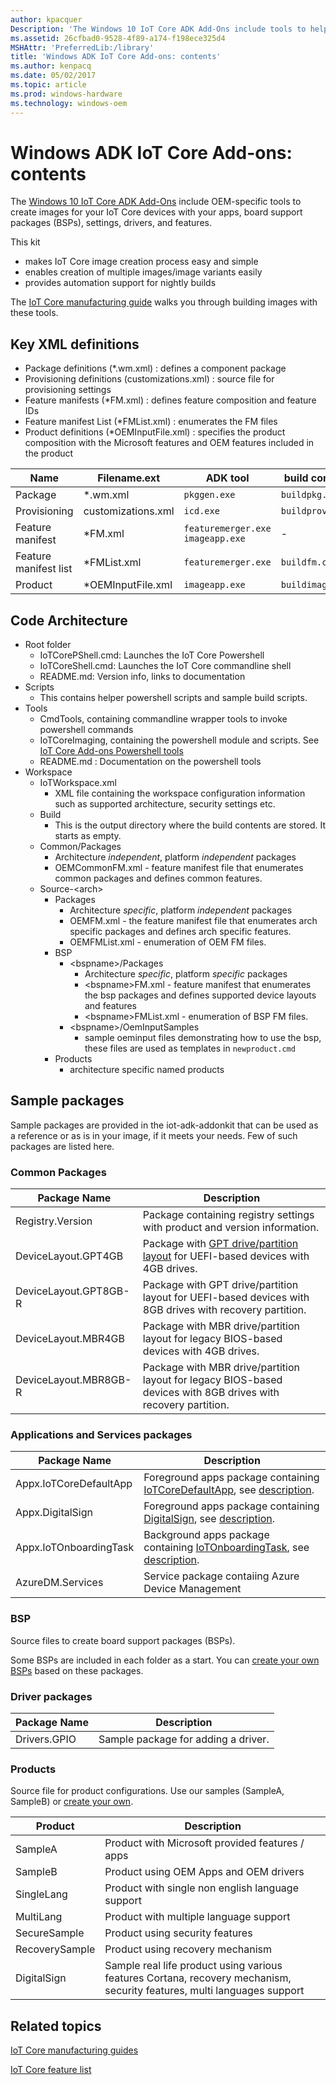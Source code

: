 ```yaml
---
author: kpacquer
Description: 'The Windows 10 IoT Core ADK Add-Ons include tools to help you customize and create new images for your devices with the apps, board support packages (BSPs), drivers, and Windows features that you choose, and a sample structure you can use to quickly create new images.'
ms.assetid: 26cfbad0-9528-4f89-a174-f198ece325d4
MSHAttr: 'PreferredLib:/library'
title: 'Windows ADK IoT Core Add-ons: contents'
ms.author: kenpacq
ms.date: 05/02/2017
ms.topic: article
ms.prod: windows-hardware
ms.technology: windows-oem
---
```


# Windows ADK IoT Core Add-ons: contents

The [Windows 10 IoT Core ADK Add-Ons](http://go.microsoft.com/fwlink/?LinkId=735028) include OEM-specific tools to create images for your IoT Core devices with your apps, board support packages (BSPs), settings, drivers, and features.

This kit 
- makes IoT Core image creation process easy and simple
- enables creation of multiple images/image variants easily
- provides automation support for nightly builds 


The [IoT Core manufacturing guide](iot-core-manufacturing-guide.md) walks you through building images with these tools.

## Key XML definitions

- Package definitions (*.wm.xml) : defines a component package
- Provisioning definitions (customizations.xml) : source file for provisioning settings
- Feature manifests (*FM.xml) : defines feature composition and feature IDs
- Feature manifest List (*FMList.xml) : enumerates the FM files 
- Product definitions (*OEMInputFile.xml) : specifies the product composition with the Microsoft features and OEM features included in the product

| Name | Filename.ext | ADK tool | build command | Output |
|-----|----|----|---|---|
| Package  | *.wm.xml  | `pkggen.exe` | `buildpkg.cmd`   | *.cab  |
| Provisioning  | customizations.xml  | `icd.exe`  | `buildprovpkg.cmd`   | *.ppkg | 
| Feature manifest  | *FM.xml  | `featuremerger.exe` `imageapp.exe`  | -  | - | 
| Feature manifest list | *FMList.xml  | `featuremerger.exe`  | `buildfm.cmd`  | MergerdFM/*FM.xml , *FIP.cab  |
| Product  | *OEMInputFile.xml  | `imageapp.exe`  | `buildimage.cmd`  | *.ffu |

## Code Architecture

- Root folder
    - IoTCorePShell.cmd: Launches the IoT Core Powershell
    - IoTCoreShell.cmd: Launches the IoT Core commandline shell
    - README.md: Version info, links to documentation
- Scripts
    - This contains helper powershell scripts and sample build scripts.
- Tools
    - CmdTools, containing commandline wrapper tools to invoke powershell commands
    - IoTCoreImaging, containing the powershell module and scripts. See [IoT Core Add-ons Powershell tools](https://github.com/ms-iot/iot-adk-addonkit/blob/master/Tools/README.md#supported-functionality-listing)
    - README.md : Documentation on the powershell tools
- Workspace 
    - IoTWorkspace.xml
        - XML file containing the workspace configuration information such as supported architecture, security settings etc.
    - Build
        - This is the output directory where the build contents are stored. It starts as empty.
    - Common/Packages
        - Architecture *independent*, platform *independent* packages
        - OEMCommonFM.xml - feature manifest file that enumerates common packages and defines common features.
    - Source-\<arch\>
        - Packages
            - Architecture *specific*, platform *independent* packages
            - OEMFM.xml - the feature manifest file that enumerates arch specific packages and defines arch specific features.
            - OEMFMList.xml - enumeration of OEM FM files. 
        - BSP
            - \<bspname\>/Packages
                -  Architecture *specific*, platform *specific* packages
                - \<bspname\>FM.xml - feature manifest that enumerates the bsp packages and defines supported device layouts and features
                - \<bspname\>FMList.xml - enumeration of BSP FM files.
            - \<bspname\>/OemInputSamples
                - sample oeminput files demonstrating how to use the bsp, these files are used as templates in `newproduct.cmd`
        - Products
            - architecture specific named products


## Sample packages
Sample packages are provided in the iot-adk-addonkit that can be used as a reference or as is in your image, if it meets your needs. Few of such packages are listed here.

### Common Packages 

| Package Name | Description |
| ----- | ----- |
| Registry.Version  |  Package containing registry settings with product and version information. |
|  DeviceLayout.GPT4GB | Package with [GPT drive/partition layout](device-layout.md) for UEFI-based devices with 4GB drives.  |
|  DeviceLayout.GPT8GB-R | Package with GPT drive/partition layout for UEFI-based devices with 8GB drives with recovery partition.  |
|  DeviceLayout.MBR4GB | Package with MBR drive/partition layout for legacy BIOS-based devices with 4GB drives.  |
|  DeviceLayout.MBR8GB-R | Package with MBR drive/partition layout for legacy BIOS-based devices with 8GB drives with recovery partition.  |


### Applications and Services packages

| Package Name | Description |
| ----- | ----- |
| Appx.IoTCoreDefaultApp | Foreground apps package containing [IoTCoreDefaultApp](https://github.com/ms-iot/samples/tree/develop/IoTCoreDefaultApp), see [description](https://developer.microsoft.com/windows/iot/samples/iotdefaultapp).  |
| Appx.DigitalSign | Foreground apps package containing [DigitalSign](https://github.com/ms-iot/samples/tree/develop/DigitalSign), see [description](https://developer.microsoft.com/windows/iot/samples/digitalsign). |
| Appx.IoTOnboardingTask | Background apps package containing [IoTOnboardingTask](https://github.com/ms-iot/samples/tree/develop/IoTOnboarding), see [description](https://developer.microsoft.com/windows/iot/samples/iotonboarding).  |
| AzureDM.Services | Service package contaiing Azure Device Management |

### <span id="BSP"></span><span id="bsp"></span>BSP
Source files to create board support packages (BSPs). 

Some BSPs are included in each folder as a start. You can [create your own BSPs](create-a-new-bsp.md) based on these packages.

### Driver packages

| Package Name | Description |
| ----- | ----- |
| Drivers.GPIO | Sample package for adding a driver. |

### <span id="Products"></span><span id="products"></span><span id="PRODUCTS"></span>Products

Source file for product configurations. Use our samples (SampleA, SampleB) or [create your own](iot-core-manufacturing-guide.md).

| Product | Description |
| ----- | ----- |
| SampleA | Product with Microsoft provided features / apps |
| SampleB | Product using OEM Apps and OEM drivers |
| SingleLang | Product with single non english language support |
| MultiLang  | Product with multiple language support |
| SecureSample  | Product using security features  |
| RecoverySample  | Product using recovery mechanism   |
| DigitalSign  | Sample real life product using various features Cortana, recovery mechanism, security features, multi languages support  |


## <span id="related_topics"></span>Related topics

[IoT Core manufacturing guides](iot-core-manufacturing-guide.md)

[IoT Core feature list](iot-core-feature-list.md)


 

 




